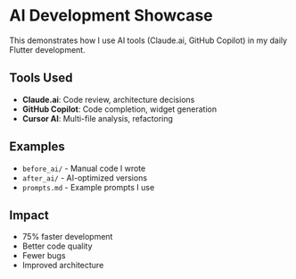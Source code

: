 # AI Development Showcase

This demonstrates how I use AI tools (Claude.ai, GitHub Copilot) in my daily Flutter development.

## Tools Used
- **Claude.ai**: Code review, architecture decisions
- **GitHub Copilot**: Code completion, widget generation
- **Cursor AI**: Multi-file analysis, refactoring

## Examples
- `before_ai/` - Manual code I wrote
- `after_ai/` - AI-optimized versions
- `prompts.md` - Example prompts I use

## Impact
- 75% faster development
- Better code quality
- Fewer bugs
- Improved architecture

